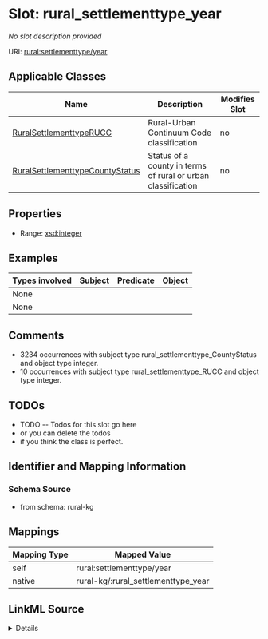 

# Slot: rural_settlementtype_year


_No slot description provided_





URI: [rural:settlementtype/year](http://sail.ua.edu/ruralkg/settlementtype/year)



<!-- no inheritance hierarchy -->





## Applicable Classes

| Name | Description | Modifies Slot |
| --- | --- | --- |
| [RuralSettlementtypeRUCC](../classes/RuralSettlementtypeRUCC.md) | Rural-Urban Continuum Code classification |  no  |
| [RuralSettlementtypeCountyStatus](../classes/RuralSettlementtypeCountyStatus.md) | Status of a county in terms of rural or urban classification |  no  |







## Properties

* Range: [xsd:integer](http://www.w3.org/2001/XMLSchema#integer)






## Examples

| Types involved | Subject | Predicate | Object |
| --- | --- | --- | --- |
| None |  |  |  |
| None |  |  |  |


## Comments

* 3234 occurrences with subject type rural_settlementtype_CountyStatus and object type integer.
* 10 occurrences with subject type rural_settlementtype_RUCC and object type integer.

## TODOs

* TODO -- Todos for this slot go here
* or you can delete the todos
* if you think the class is perfect.

## Identifier and Mapping Information







### Schema Source


* from schema: rural-kg




## Mappings

| Mapping Type | Mapped Value |
| ---  | ---  |
| self | rural:settlementtype/year |
| native | rural-kg/:rural_settlementtype_year |




## LinkML Source

<details>
```yaml
name: rural_settlementtype_year
description: No slot description provided
todos:
- TODO -- Todos for this slot go here
- or you can delete the todos
- if you think the class is perfect.
comments:
- 3234 occurrences with subject type rural_settlementtype_CountyStatus and object
  type integer.
- 10 occurrences with subject type rural_settlementtype_RUCC and object type integer.
examples:
- value: rural:settlementtype/CountyStatus_46019_2013 rural:settlementtype/year 2013
- value: rural:settlementtype/RUCC_2013_5 rural:settlementtype/year 2013
from_schema: rural-kg
rank: 1000
slot_uri: rural:settlementtype/year
alias: rural_settlementtype_year
domain_of:
- rural_settlementtype_CountyStatus
- rural_settlementtype_RUCC
range: integer

```
</details>